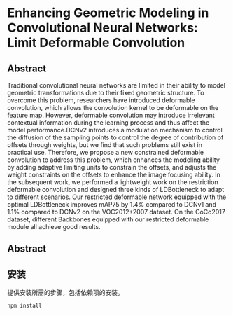 # Enhancing Geometric Modeling in Convolutional Neural Networks: Limit Deformable Convolution


## Abstract

Traditional convolutional neural networks are limited in their ability to model geometric transformations due to their fixed geometric structure. To overcome this problem, researchers have introduced deformable convolution, which allows the convolution kernel to be deformable on the feature map. However, deformable convolution may introduce irrelevant contextual information during the learning process and thus affect the model performance.DCNv2 introduces a modulation mechanism to control the diffusion of the sampling points to control the degree of contribution of offsets through weights, but we find that such problems still exist in practical use. Therefore, we propose a new constrained deformable convolution to address this problem, which enhances the modeling ability by adding adaptive limiting units to constrain the offsets, and adjusts the weight constraints on the offsets to enhance the image focusing ability. In the subsequent work, we performed a lightweight work on the restriction deformable convolution and designed three kinds of LDBottleneck to adapt to different scenarios. Our restricted deformable network equipped with the optimal LDBottleneck improves mAP75 by 1.4\% compared to DCNv1 and 1.1\% compared to DCNv2 on the VOC2012+2007 dataset. On the CoCo2017 dataset, different Backbones equipped with our restricted deformable module all achieve good results.

## Abstract

## 安装

提供安装所需的步骤，包括依赖项的安装。

```bash
npm install
